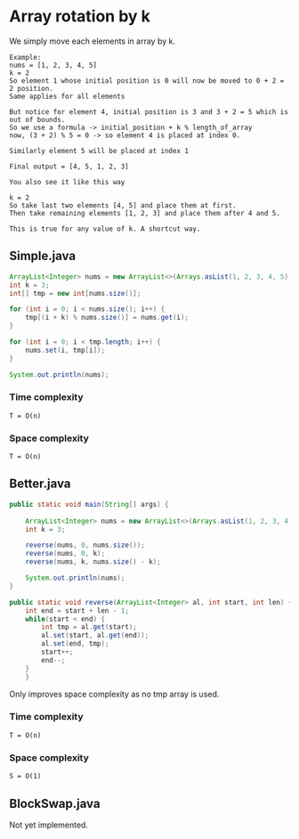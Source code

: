# Array rotation by k

We simply move each elements in array by k.

```
Example:
nums = [1, 2, 3, 4, 5]
k = 2
So element 1 whose initial position is 0 will now be moved to 0 + 2 = 2 position.
Same applies for all elements

But notice for element 4, initial position is 3 and 3 + 2 = 5 which is out of bounds.
So we use a formula -> initial_position + k % length_of_array
now, (3 + 2) % 5 = 0 -> so element 4 is placed at index 0.

Similarly element 5 will be placed at index 1

Final output = [4, 5, 1, 2, 3]

You also see it like this way

k = 2
So take last two elements [4, 5] and place them at first.
Then take remaining elements [1, 2, 3] and place them after 4 and 5.

This is true for any value of k. A shortcut way.
```

## Simple.java
```java
ArrayList<Integer> nums = new ArrayList<>(Arrays.asList(1, 2, 3, 4, 5));
int k = 3;
int[] tmp = new int[nums.size()];

for (int i = 0; i < nums.size(); i++) {
    tmp[(i + k) % nums.size()] = nums.get(i);
}

for (int i = 0; i < tmp.length; i++) {
    nums.set(i, tmp[i]);
}

System.out.println(nums);
```

### Time complexity
``T = O(n)``

### Space complexity
``T = O(n)``

## Better.java

```java
public static void main(String[] args) {
    
    ArrayList<Integer> nums = new ArrayList<>(Arrays.asList(1, 2, 3, 4, 5));
    int k = 3;

    reverse(nums, 0, nums.size());
    reverse(nums, 0, k);
    reverse(nums, k, nums.size() - k);

    System.out.println(nums);
}

public static void reverse(ArrayList<Integer> al, int start, int len) {
    int end = start + len - 1;
    while(start < end) {
        int tmp = al.get(start);
        al.set(start, al.get(end));
        al.set(end, tmp);
        start++;
        end--;
    }
    }
```

Only improves space complexity as no tmp array is used.

### Time complexity
``T = O(n)``

### Space complexity
``S = O(1)``


## BlockSwap.java

Not yet implemented.